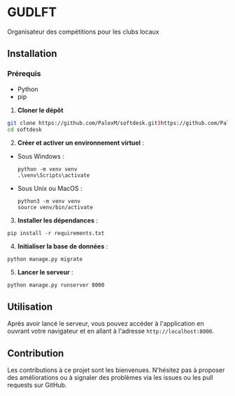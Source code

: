 # GUDLFT
Organisateur des compétitions pour les clubs locaux

## Installation

### Prérequis
- Python 
- pip

1. **Cloner le dépôt**
```bash
git clone https://github.com/PalexM/softdesk.git)https://github.com/PalexM/softdesk.git
cd softdesk
```
2. **Créer et activer un environnement virtuel** :
- Sous Windows :
  ```
  python -m venv venv
  .\venv\Scripts\activate
  ```
- Sous Unix ou MacOS :
  ```
  python3 -m venv venv
  source venv/bin/activate
  ```

3. **Installer les dépendances** :
 ```
pip install -r requirements.txt
 ```
4. **Initialiser la base de données** :
 ```
python manage.py migrate
 ```

5. **Lancer le serveur** :
 ```
python manage.py runserver 8000
 ```

## Utilisation
Après avoir lancé le serveur, vous pouvez accéder à l'application en ouvrant votre navigateur et en allant à l'adresse `http://localhost:8000`.

## Contribution
Les contributions à ce projet sont les bienvenues. N'hésitez pas à proposer des améliorations ou à signaler des problèmes via les issues ou les pull requests sur GitHub.
